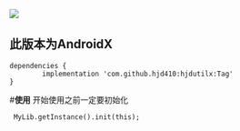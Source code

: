 [![](https://jitpack.io/v/hjd410/hjdutilx.svg)](https://jitpack.io/#hjd410/hjdutilx)

## 此版本为AndroidX

	dependencies {
	        implementation 'com.github.hjd410:hjdutilx:Tag'
	}

#**使用**
开始使用之前一定要初始化
```
 MyLib.getInstance().init(this);
```
